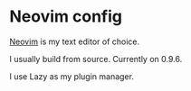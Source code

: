# Neovim config

[Neovim](https://neovim.io/) is my text editor of choice.

I usually build from source. Currently on 0.9.6.

I use Lazy as my plugin manager.

